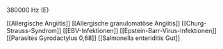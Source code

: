 380000 Hz (E)

[[Allergische Angiitis]]
[[Allergische granulomatöse Angiitis]]
[[Churg-Strauss-Syndrom]]
[[EBV-Infektionen]]
[[Epstein-Barr-Virus-Infektionen]]
[[Parasites Gyrodactylus 0,68]]
[[Salmonella enteriditis Gut]]